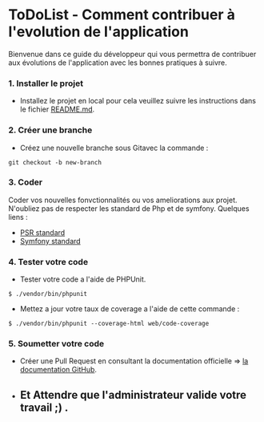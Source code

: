 # ToDoList - Comment contribuer à l'evolution de l'application <br/>

Bienvenue dans ce guide du développeur qui vous permettra de contribuer aux évolutions de l'application avec les bonnes pratiques à suivre.

### 1. Installer le projet

- Installez le projet en local pour cela veuillez suivre les instructions dans le fichier [README.md](README.md).

### 2. Créer une branche

- Créez une nouvelle branche sous Gitavec la commande :

```
git checkout -b new-branch
```

### 3. Coder

Coder vos nouvelles fonvctionnalités ou vos ameliorations aux projet.
N'oubliez pas de respecter les standard de Php et de symfony.
Quelques liens :

- <a href="https://www.php-fig.org/psr/" target="_blank">PSR standard</a>
- <a href="https://symfony.com/doc/5.4/contributing/code/standards.html" target="_blank">Symfony standard</a>

### 4. Tester votre code

- Tester votre code a l'aide de PHPUnit.

```
$ ./vendor/bin/phpunit
```

- Mettez a jour votre taux de coverage a l'aide de cette commande :

```
$ ./vendor/bin/phpunit --coverage-html web/code-coverage
```

### 5. Soumetter votre code

- Créer une Pull Request en consultant la documentation officielle => [la documentation GitHub](https://docs.github.com/en/github/collaborating-with-pull-requests/proposing-changes-to-your-work-with-pull-requests/about-pull-requests).
- ## Et Attendre que l'administrateur valide votre travail ;) .
